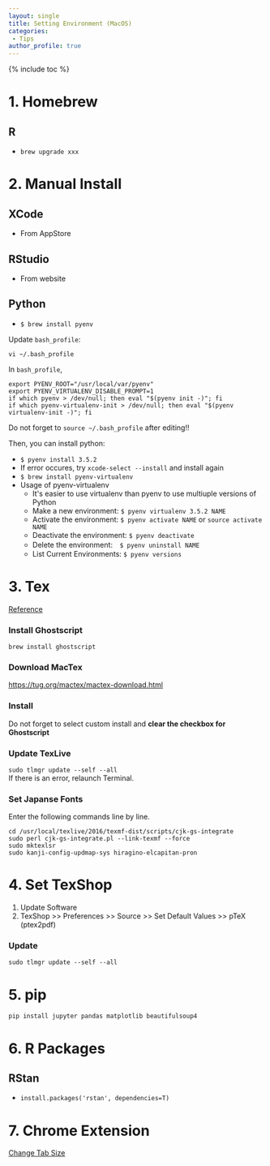```yaml
---
layout: single
title: Setting Environment (MacOS)
categories:
 - Tips
author_profile: true
---
```

{% include toc %}

# 1. Homebrew
## R
* `brew upgrade xxx`

# 2. Manual Install
## XCode
* From AppStore

## RStudio
* From website

## Python
* `$ brew install pyenv`

Update `bash_profile`:
```
vi ~/.bash_profile
```
In `bash_profile`,
```terminal
export PYENV_ROOT="/usr/local/var/pyenv"
export PYENV_VIRTUALENV_DISABLE_PROMPT=1
if which pyenv > /dev/null; then eval "$(pyenv init -)"; fi
if which pyenv-virtualenv-init > /dev/null; then eval "$(pyenv virtualenv-init -)"; fi
```
Do not forget to `source ~/.bash_profile` after editing!!
  
Then, you can install python:
* `$ pyenv install 3.5.2` 
 * If error occures, try `xcode-select --install` and install again
* `$ brew install pyenv-virtualenv`
* Usage of pyenv-virtualenv
  * It's easier to use virtualenv than pyenv to use multiuple versions of Python
  * Make a new environment: `$ pyenv virtualenv 3.5.2 NAME`
  * Activate the environment: `$ pyenv activate NAME` or `source activate NAME`
  * Deactivate the environment: `$ pyenv deactivate`
  * Delete the environment:　`$ pyenv uninstall NAME`
  * List Current Environments: `$ pyenv versions`
  
# 3. Tex
[Reference](http://qiita.com/hideaki_polisci/items/3afd204449c6cdd995c9)

### Install Ghostscript
`brew install ghostscript`

### Download MacTex
https://tug.org/mactex/mactex-download.html

### Install
Do not forget to select custom install and **clear the checkbox for Ghostscript**

### Update TexLive
`sudo tlmgr update --self --all`   
If there is an error, relaunch Terminal.

### Set Japanse Fonts
Enter the following commands line by line.
```
cd /usr/local/texlive/2016/texmf-dist/scripts/cjk-gs-integrate
sudo perl cjk-gs-integrate.pl --link-texmf --force
sudo mktexlsr
sudo kanji-config-updmap-sys hiragino-elcapitan-pron
```

# 4. Set TexShop
1. Update Software
2. TexShop >> Preferences >> Source >> Set Default Values >> pTeX (ptex2pdf)

### Update
`sudo tlmgr update --self --all`

  
# 5. pip
`pip install jupyter pandas matplotlib beautifulsoup4`

   
# 6. R Packages
## RStan
* `install.packages('rstan', dependencies=T)`

# 7. Chrome Extension
[Change Tab Size](https://github.com/Shusei-E/tab-size-on-github)

